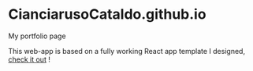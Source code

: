 # CianciarusoCataldo.github.io
My portfolio page

This web-app is based on a fully working React app template I designed, [check it out](https://github.com/CianciarusoCataldo/mobrix-app) !

